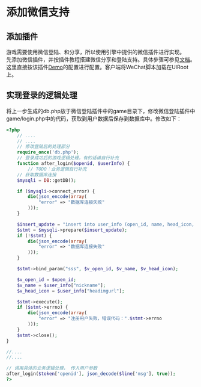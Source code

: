 # 添加微信支持

## 添加插件
游戏需要使用微信登陆、和分享，所以使用引擎中提供的微信插件进行实现。  
先添加微信插件，并按插件教程搭建微信分享和登陆支持。具体步骤可参见[文档](http://docs.zuoyouxi.com/manual/Plugin/Wechat.html)。
这里直接按该插件[Demo](http://engine.zuoyouxi.com/demo/Plugin/wechat/index.html)的配置进行配置。客户端将WeChat脚本加载在UIRoot上。

## 实现登录的逻辑处理
将上一步生成的db.php放于微信登陆插件中的game目录下，修改微信登陆插件中game/login.php中的代码，获取到用户数据后保存到数据库中。修改如下：  
````php
<?php
	// ....
    // ....
	// 修改登陆后的处理部分
	require_once('db.php');
	// 登录成功后的游戏逻辑处理，有的话请自行补充
	function after_login($openid, $userInfo) {
	    // TODO：业务逻辑自行补充
	// 获取数据库连接
	$mysqli = DB::getDB();

	if ($mysqli->connect_error) {
	    die(json_encode(array(
	        "error" => "数据库连接失败"
	    )));
	}

	$insert_update = "insert into user_info (open_id, name, head_icon, score) values (?, ?, ?, 0) on duplicate key update name = VALUES(name), head_icon = VALUES(head_icon)";
	$stmt = $mysqli->prepare($insert_update);
	if (!$stmt) {
		die(json_encode(array(
	        "error" => "数据库连接失败"
	    )));
	}

	$stmt->bind_param("sss", $v_open_id, $v_name, $v_head_icon);

	$v_open_id = $open_id;
	$v_name = $user_info["nickname"];
	$v_head_icon = $user_info["headimgurl"];

	$stmt->execute();
	if ($stmt->errno) {
		die(json_encode(array(
	        "error" => "注册用户失败，错误代码：".$stmt->errno
	    )));
	}
	$stmt->close();
}

//....
//....

// 调用具体的业务逻辑处理， 传入用户参数
after_login($token['openid'], json_decode($line['msg'], true));
?>

````